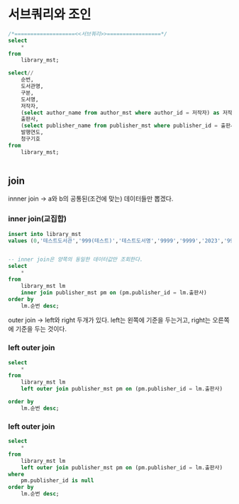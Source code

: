 # 서브쿼리와 조인

``` sql
/*===================<<서브쿼리>>=================*/
select
	*
from
	library_mst;

select//
	순번,
    도서관명,
    구분,
    도서명,
    저작자,
    (select author_name from author_mst where author_id = 저작자) as 저작자명,
    출판사,
    (select publisher_name from publisher_mst where publisher_id = 출판사) as 출판사명, //->조건이 두개면 오류가 난다.
    발행연도,
    청구기호
from
	library_mst;
	
```

## join

innner join -> a와 b의 공통된(조건에 맞는) 데이터들만 뽑겠다.   

### inner join(교집합)
``` sql
insert into library_mst
values (0,'테스트도서관','999(테스트)','테스트도서명','9999','9999','2023','999.9-테99ㅌ');


-- inner join은 양쪽의 동일한 데이터값만 조회한다.
select
	* 
from
	library_mst lm
    inner join publisher_mst pm on (pm.publisher_id = lm.출판사)
order by
	lm.순번 desc; 
```
outer join -> left와 right 두개가 있다. left는 왼쪽에 기준을 두는거고, right는 오른쪽에 기준을 두는 것이다.  

### left outer join
``` sql
select
	* 
from
	library_mst lm
    left outer join publisher_mst pm on (pm.publisher_id = lm.출판사)

order by
	lm.순번 desc;
```

### left outer join

```sql
select
	* 
from
	library_mst lm
    left outer join publisher_mst pm on (pm.publisher_id = lm.출판사)
where 
	pm.publisher_id is null
order by
	lm.순번 desc;
```
